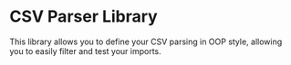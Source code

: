 # CSV Parser Library

This library allows you to define your CSV parsing in OOP style, allowing you to easily filter and test your imports. 

